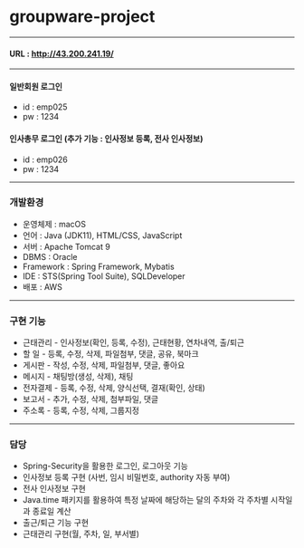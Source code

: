 # groupware-project
***
#### URL : http://43.200.241.19/

***
#### 일반회원 로그인 <br/>
- id : emp025 <br/>
-  pw : 1234 <br/>
 
#### 인사총무 로그인 (추가 기능 : 인사정보 등록, 전사 인사정보) <br/>
- id : emp026 <br/>
- pw : 1234 <br/>

***
### 개발환경
- 운영체제 : macOS
- 언어 : Java (JDK11),  HTML/CSS, JavaScript
- 서버 : Apache Tomcat 9
- DBMS : Oracle
- Framework : Spring Framework, Mybatis
- IDE : STS(Spring Tool Suite), SQLDeveloper
- 배포 : AWS

***
### 구현 기능
- 근태관리 - 인사정보(확인, 등록, 수정), 근태현황, 연차내역, 출/퇴근
- 할 일 - 등록, 수정, 삭제, 파일첨부, 댓글, 공유, 북마크 
- 게시판 - 작성, 수정, 삭제, 파일첨부, 댓글, 좋아요 
- 메시지 - 채팅방(생성, 삭제), 채팅 
- 전자결제 - 등록, 수정, 삭제, 양식선택, 결재(확인, 상태) 
- 보고서 - 추가, 수정, 삭제, 첨부파일, 댓글 
- 주소록 - 등록, 수정, 삭제, 그룹지정 

***
### 담당
- Spring-Security을 활용한 로그인, 로그아웃 기능
- 인사정보 등록 구현 (사번, 임시 비밀번호, authority 자동 부여)
- 전사 인사정보 구현
- Java.time 패키지를 활용하여 특정 날짜에 해당하는 달의 주차와 각 주차별 시작일과 종료일 계산
- 출근/퇴근 기능 구현
- 근태관리 구현(월, 주차, 일, 부서별)

